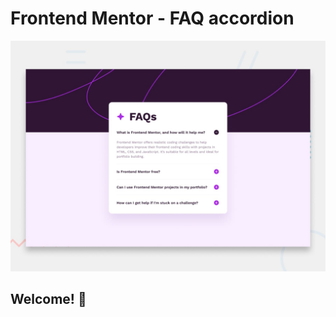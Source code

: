 # Frontend Mentor - FAQ accordion

![Design preview for the FAQ accordion coding challenge](/public/design/desktop-preview.jpg)

## Welcome! 👋
